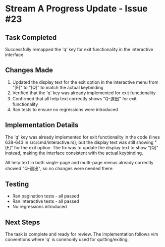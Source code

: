 # Stream A Progress Update - Issue #23

## Task Completed
Successfully remapped the 'q' key for exit functionality in the interactive interface.

## Changes Made
1. Updated the display text for the exit option in the interactive menu from "[E]" to "[Q]" to match the actual keybinding
2. Verified that the 'q' key was already implemented for exit functionality
3. Confirmed that all help text correctly shows "Q-退出" for exit functionality
4. Ran tests to ensure no regressions were introduced

## Implementation Details
The 'q' key was already implemented for exit functionality in the code (lines 638-643 in src/cmd/interactive.rs), but the display text was still showing "[E]" for the exit option. The fix was to update the display text to show "[Q]" instead, making the interface consistent with the actual keybinding.

All help text in both single-page and multi-page menus already correctly showed "Q-退出", so no changes were needed there.

## Testing
- Ran pagination tests - all passed
- Ran interactive tests - all passed
- No regressions introduced

## Next Steps
The task is complete and ready for review. The implementation follows vim conventions where 'q' is commonly used for quitting/exiting.